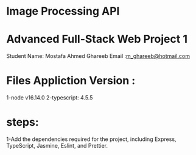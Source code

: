 # Image Processing API
 Advanced Full-Stack Web Project 1
 =================================
 Student Name: Mostafa Ahmed Ghareeb
 Email :m_ghareeb@hotmail.com

 Files Appliction Version :
 ======================
 1-node v16.14.0
 2-typescript: 4.5.5

steps:
=====
1-Add the dependencies required for the project, including Express, TypeScript, Jasmine, Eslint, and Prettier.